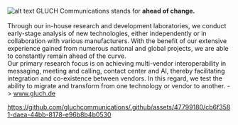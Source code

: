 ![alt text](https://www.gluch.de/wp-content/uploads/2023/03/headline.png)
GLUCH Communications stands for **ahead of change.** <br> <br>
Through our in-house research and development laboratories, we conduct early-stage analysis of new technologies, either independently or in collaboration with various manufacturers. With the benefit of our extensive experience gained from numerous national and global projects, we are able to constantly remain ahead of the curve.
<br>
Our primary research focus is on achieving multi-vendor interoperability in messaging, meeting and calling, contact center and AI, thereby facilitating integration and co-existence between vendors. In this regard, we test the ability to migrate and transform from one technology or vendor to another. -> www.gluch.de

https://github.com/gluchcommunications/.github/assets/47799180/cb6f3581-daea-44bb-8178-e96b8b4b0530

